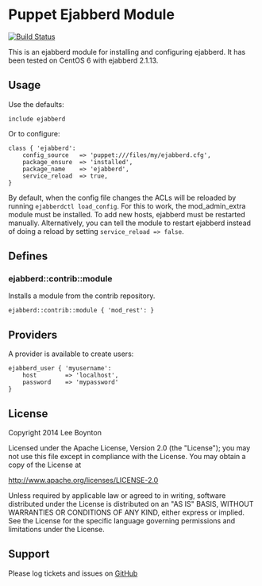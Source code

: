 Puppet Ejabberd Module
=======
[![Build Status](https://travis-ci.org/lboynton/puppet-ejabberd.png?branch=master)](https://travis-ci.org/lboynton/puppet-ejabberd)

This is an ejabberd module for installing and configuring ejabberd. It has been tested on CentOS 6 with ejabberd 2.1.13.

Usage
-------

Use the defaults:

```puppet
include ejabberd
```

Or to configure:

```puppet
class { 'ejabberd':
    config_source   => 'puppet:///files/my/ejabberd.cfg',
    package_ensure  => 'installed',
    package_name    => 'ejabberd',
    service_reload  => true,
}
```

By default, when the config file changes the ACLs will be reloaded by running `ejabberdctl load_config`. For this to work, the mod_admin_extra module must be installed. To add new hosts, ejabberd must be restarted manually. Alternatively, you can tell the module to restart ejabberd instead of doing a reload by setting `service_reload => false`.

Defines
-------

### ejabberd::contrib::module

Installs a module from the contrib repository.

```puppet
ejabberd::contrib::module { 'mod_rest': }
```

Providers
-------

A provider is available to create users:

```puppet
ejabberd_user { 'myusername':
    host        => 'localhost',
    password    => 'mypassword'
}
```

License
-------
Copyright 2014 Lee Boynton

Licensed under the Apache License, Version 2.0 (the "License");
you may not use this file except in compliance with the License.
You may obtain a copy of the License at

http://www.apache.org/licenses/LICENSE-2.0

Unless required by applicable law or agreed to in writing, software
distributed under the License is distributed on an "AS IS" BASIS,
WITHOUT WARRANTIES OR CONDITIONS OF ANY KIND, either express or implied.
See the License for the specific language governing permissions and
limitations under the License.


Support
-------

Please log tickets and issues on [GitHub](https://github.com/lboynton/puppet-ejabberd/issues)

